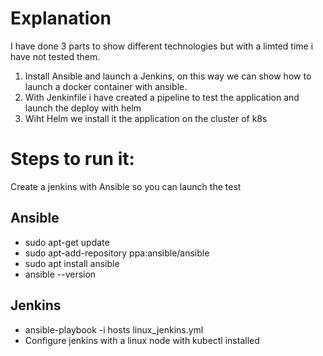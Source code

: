 # Explanation

I have done 3 parts to show different technologies but with a limted time i have not tested them. 

1. Install Ansible and launch a Jenkins, on this way we can show how to launch a docker container with ansible. 
2. With Jenkinfile i have created a pipeline to test the application and launch the deploy with helm
3. Wiht Helm we install it the application on the cluster of k8s

# Steps to run it:
Create a jenkins with Ansible so you can launch the test

## Ansible
- sudo apt-get update
- sudo apt-add-repository ppa:ansible/ansible
- sudo apt install ansible
- ansible --version

## Jenkins
- ansible-playbook -i hosts linux_jenkins.yml
- Configure jenkins with a linux node with kubectl installed

## 
